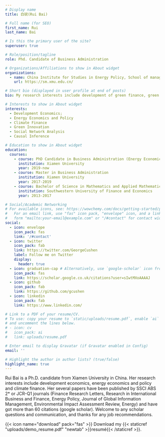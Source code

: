 ```yaml
---
# Display name
title: 白锐(Rui Bai)

# Full name (for SEO)
first_name: Rui
last_name: Bai

# Is this the primary user of the site?
superuser: true

# Role/position/tagline
role: Phd. Candidate of Business Administration

# Organizations/Affiliations to show in About widget
organizations:
  - name: China Institute for Studies in Energy Policy, School of management, Xiamen University
    url: https://sm.xmu.edu.cn/

# Short bio (displayed in user profile at end of posts)
bio: My research interests include development of green finance, green innovation and high-quality economic development.

# Interests to show in About widget
interests:
  - Development Economics;
  - Energy Economics and Policy
  - Climate Finance
  - Green Innovation
  - Social Network Analysis
  - Causal Inference

# Education to show in About widget
education:
  courses:
    - course: PhD Candidate in Business Administration (Energy Economics and Management)
      institution: Xiamen University
      year: 2019-now
    - course: Master in Business Administration
      institution: Xiamen University
      year: 2017-2019
    - course: Bachelor of Science in Mathematics and Applied Mathematics; Bachelor of Economics
      institution: Southwestern University of Finance and Economics
      year: 2013-2017

# Social/Academic Networking
# For available icons, see: https://wowchemy.com/docs/getting-started/page-builder/#icons
#   For an email link, use "fas" icon pack, "envelope" icon, and a link in the
#   form "mailto:your-email@example.com" or "/#contact" for contact widget.
social:
  - icon: envelope
    icon_pack: fas
    link: '/#contact'
  - icon: twitter
    icon_pack: fab
    link: https://twitter.com/GeorgeCushen
    label: Follow me on Twitter
    display:
      header: true
  - icon: graduation-cap # Alternatively, use `google-scholar` icon from `ai` icon pack
    icon_pack: fas
    link: https://scholar.google.co.uk/citations?user=sIwtMXoAAAAJ
  - icon: github
    icon_pack: fab
    link: https://github.com/gcushen
  - icon: linkedin
    icon_pack: fab
    link: https://www.linkedin.com/

# Link to a PDF of your resume/CV.
# To use: copy your resume to `static/uploads/resume.pdf`, enable `ai` icons in `params.yaml`,
# and uncomment the lines below.
# - icon: cv
#   icon_pack: ai
#   link: uploads/resume.pdf

# Enter email to display Gravatar (if Gravatar enabled in Config)
email: ''

# Highlight the author in author lists? (true/false)
highlight_name: true
---
```


Rui Bai is a Ph.D. candidate from Xiamen University in China. Her research interests include development economics, energy economics and policy and climate finance. Her several papers have been published by SSCI ABS 2* or JCR-Q1 journals (Finance Research Letters, Research in International Business and Finance, Energy Policy, Journal of Global Information Management, Environmental Impact Assessment Review, Energy) and have got more than 60 citations (google scholar). Welcome to any scholar questions and communication, and thanks for any job recommendations.

{{< icon name="download" pack="fas" >}} Download my {{< staticref "uploads/demo_resume.pdf" "newtab" >}}resumé{{< /staticref >}}.
